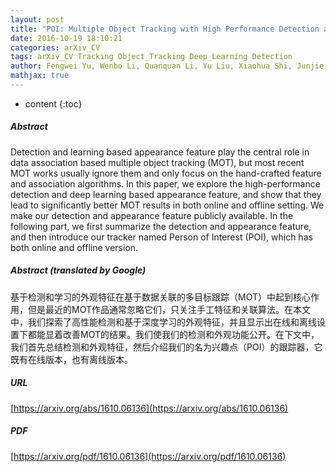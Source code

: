 ```yaml
---
layout: post
title: "POI: Multiple Object Tracking with High Performance Detection and Appearance Feature"
date: 2016-10-19 18:10:21
categories: arXiv_CV
tags: arXiv_CV Tracking Object_Tracking Deep_Learning Detection
author: Fengwei Yu, Wenbo Li, Quanquan Li, Yu Liu, Xiaohua Shi, Junjie Yan
mathjax: true
---
```


* content
{:toc}

##### Abstract
Detection and learning based appearance feature play the central role in data association based multiple object tracking (MOT), but most recent MOT works usually ignore them and only focus on the hand-crafted feature and association algorithms. In this paper, we explore the high-performance detection and deep learning based appearance feature, and show that they lead to significantly better MOT results in both online and offline setting. We make our detection and appearance feature publicly available. In the following part, we first summarize the detection and appearance feature, and then introduce our tracker named Person of Interest (POI), which has both online and offline version.

##### Abstract (translated by Google)
基于检测和学习的外观特征在基于数据关联的多目标跟踪（MOT）中起到核心作用，但是最近的MOT作品通常忽略它们，只关注手工特征和关联算法。在本文中，我们探索了高性能检测和基于深度学习的外观特征，并且显示出在线和离线设置下都能显着改善MOT的结果。我们使我们的检测和外观功能公开。在下文中，我们首先总结检测和外观特征，然后介绍我们的名为兴趣点（POI）的跟踪器，它既有在线版本，也有离线版本。

##### URL
[https://arxiv.org/abs/1610.06136](https://arxiv.org/abs/1610.06136)

##### PDF
[https://arxiv.org/pdf/1610.06136](https://arxiv.org/pdf/1610.06136)


